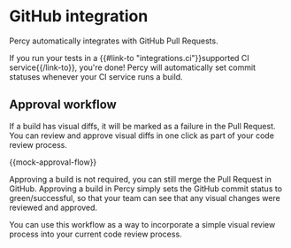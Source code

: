 # GitHub integration

Percy automatically integrates with GitHub Pull Requests.

If you run your tests in a {{#link-to "integrations.ci"}}supported CI service{{/link-to}}, you're done! Percy will automatically set commit statuses whenever your CI service runs a build.

## Approval workflow

If a build has visual diffs, it will be marked as a failure in the Pull Request. You can review and approve visual diffs in one click as part of your code review process.

{{mock-approval-flow}}

Approving a build is not required, you can still merge the Pull Request in GitHub. Approving a build in Percy simply sets the GitHub commit status to green/successful, so that your team can see that any visual changes were reviewed and approved.

You can use this workflow as a way to incorporate a simple visual review process into your current code review process.